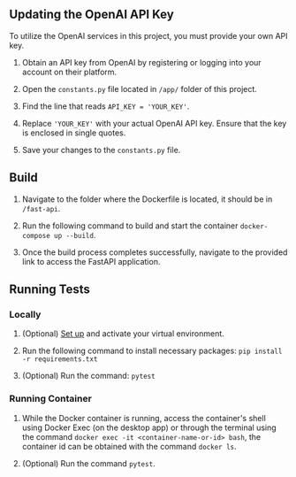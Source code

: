 ## Updating the OpenAI API Key

To utilize the OpenAI services in this project, you must provide your own API key.

1. Obtain an API key from OpenAI by registering or logging into your account on their platform.

2. Open the `constants.py` file located in `/app/` folder of this project.

3. Find the line that reads `API_KEY = 'YOUR_KEY'`.

4. Replace `'YOUR_KEY'` with your actual OpenAI API key. Ensure that the key is enclosed in single quotes.

5. Save your changes to the `constants.py` file.

## Build

1. Navigate to the folder where the Dockerfile is located, it should be in `/fast-api`.

2. Run the following command to build and start the container `docker-compose up --build`.

3. Once the build process completes successfully, navigate to the provided link to access the FastAPI application.

## Running Tests



### Locally

1. (Optional) [Set up](https://python.land/virtual-environments/virtualenv) and activate your virtual environment.

2. Run the following command to install necessary packages: `pip install -r requirements.txt`

3. (Optional) Run the command: `pytest`

### Running Container

1. While the Docker container is running, access the container's shell using Docker Exec (on the desktop app) or through the terminal using the command `docker exec -it <container-name-or-id> bash`, the container id can be obtained with the command `docker ls`.

2. (Optional) Run the command `pytest`.
